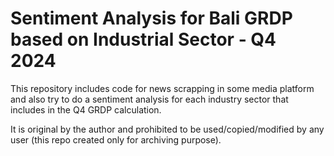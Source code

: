 # Sentiment Analysis for Bali GRDP based on Industrial Sector - Q4 2024

This repository includes code for news scrapping in some media platform and also try to do a sentiment analysis for each industry sector that includes in the Q4 GRDP calculation. 

It is original by the author and prohibited to be used/copied/modified by any user (this repo created only for archiving purpose).

